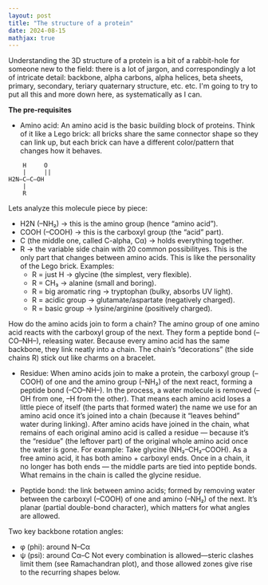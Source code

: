```yaml
---
layout: post
title: "The structure of a protein"
date: 2024-08-15
mathjax: true
---
```


Understanding the 3D structure of a protein is a bit of a rabbit-hole for someone new to the field: there is a lot of jargon, and correspondingly a lot of intricate detail: backbone, alpha carbons, alpha helices, beta sheets, primary, secondary, teriary quaternary structure, etc. etc. I'm going to try to put all this and more down here, as systematically as I can. 

**The pre-requisites**
- Amino acid: An amino acid is the basic building block of proteins. Think of it like a Lego brick: all bricks share the same connector shape so they can link up, but each brick can have a different color/pattern that changes how it behaves.

```
    H     O
    |     ||
H2N–C–C–OH
    |
    R
```
Lets analyze this molecule piece by piece:
- H2N (–NH₂) → this is the amino group (hence “amino acid”).
- COOH (–COOH) → this is the carboxyl group (the “acid” part).
- C (the middle one, called C-alpha, Cα) → holds everything together.
- R → the variable side chain with 20 common possibilityes. This is the only part that changes between amino acids. This is like the personality of the Lego brick. Examples:
  - R = just H → glycine (the simplest, very flexible).
  - R = CH₃ → alanine (small and boring).
  - R = big aromatic ring → tryptophan (bulky, absorbs UV light).
  - R = acidic group → glutamate/aspartate (negatively charged).
  - R = basic group → lysine/arginine (positively charged).

How do the amino acids join to form a chain? The amino group of one amino acid reacts with the carboxyl group of the next. They form a peptide bond (–CO–NH–), releasing water. Because every amino acid has the same backbone, they link neatly into a chain. The chain’s “decorations” (the side chains R) stick out like charms on a bracelet.
- Residue: When amino acids join to make a protein, the carboxyl group (–COOH) of one and the amino group (–NH₂) of the next react, forming a peptide bond (–CO–NH–). In the process, a water molecule is removed (–OH from one, –H from the other). That means each amino acid loses a little piece of itself (the parts that formed water) the name we use for an amino acid once it’s joined into a chain (because it “leaves behind” water during linking).  After amino acids have joined in the chain, what remains of each original amino acid is called a residue — because it’s the “residue” (the leftover part) of the original whole amino acid once the water is gone. For example: Take glycine (NH₂–CH₂–COOH). As a free amino acid, it has both amino + carboxyl ends. Once in a chain, it no longer has both ends — the middle parts are tied into peptide bonds. What remains in the chain is called the glycine residue.

- Peptide bond: the link between amino acids; formed by removing water between the carboxyl (–COOH) of one and amino (–NH₂) of the next. It’s planar (partial double-bond character), which matters for what angles are allowed.

Two key backbone rotation angles:
- φ (phi): around N–Cα
- ψ (psi): around Cα–C
Not every combination is allowed—steric clashes limit them (see Ramachandran plot), and those allowed zones give rise to the recurring shapes below.
